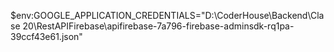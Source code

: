 $env:GOOGLE_APPLICATION_CREDENTIALS="D:\CoderHouse\Backend\Clase 20\RestAPIFirebase\apifirebase-7a796-firebase-adminsdk-rq1pa-39ccf43e61.json"